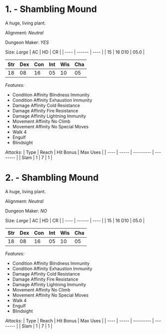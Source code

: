 # 1. - Shambling Mound

A huge, living plant.

Alignment: *Neutral* 

Dungeon Maker: *YES* 

Size: *Large* 
|  AC  |   HD   |  CR  |
| ---- | ------ | ---- |
|  15  | 16 D10 | 05.0 |

| Str | Dex | Con | Int | Wis | Cha |
| --- | --- | --- | --- | --- | --- |
|  18 |  08 |  16 |  05 |  10 |  05 |

*Features:*
* Condition Affinity Blindness Immunity
* Condition Affinity Exhaustion Immunity
* Damage Affinity Cold Resistance
* Damage Affinity Fire Resistance
* Damage Affinity Lightning Immunity
* Movement Affinity No Climb
* Movement Affinity No Special Moves
* Walk 4
* Engulf
* Blindsight

*Attacks:*
| Type | Reach | Hit Bonus | Max Uses |
| ---- | ----- | --------- | -------- |
| Slam | 1 | 7 | 1 |


# 2. - Shambling Mound

A huge, living plant.

Alignment: *Neutral* 

Dungeon Maker: *NO* 

Size: *Large* 
|  AC  |   HD   |  CR  |
| ---- | ------ | ---- |
|  15  | 16 D10 | 05.0 |

| Str | Dex | Con | Int | Wis | Cha |
| --- | --- | --- | --- | --- | --- |
|  18 |  08 |  16 |  05 |  10 |  05 |

*Features:*
* Condition Affinity Blindness Immunity
* Condition Affinity Exhaustion Immunity
* Damage Affinity Cold Resistance
* Damage Affinity Fire Resistance
* Damage Affinity Lightning Immunity
* Movement Affinity No Climb
* Movement Affinity No Special Moves
* Walk 4
* Engulf
* Blindsight

*Attacks:*
| Type | Reach | Hit Bonus | Max Uses |
| ---- | ----- | --------- | -------- |
| Slam | 1 | 7 | 1 |



